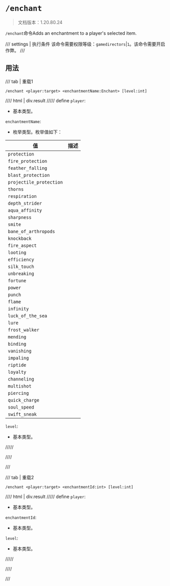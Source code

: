 # `/enchant`

> 文档版本：1.20.80.24

`/enchant`命令Adds an enchantment to a player's selected item.

/// settings | 执行条件
该命令需要权限等级：`gamedirectors`|`1`。该命令需要开启作弊。
///

## 用法

/// tab | 重载1
```mcfunction
/enchant <player:target> <enchantmentName:Enchant> [level:int]
```

//// html | div.result
///// define
`player`: <!-- md:samp target -->

- 基本类型。

`enchantmentName`: <!-- md:samp Enchant -->

- 枚举类型。枚举值如下：

|值|描述|
|---|---|
|`protection`||
|`fire_protection`||
|`feather_falling`||
|`blast_protection`||
|`projectile_protection`||
|`thorns`||
|`respiration`||
|`depth_strider`||
|`aqua_affinity`||
|`sharpness`||
|`smite`||
|`bane_of_arthropods`||
|`knockback`||
|`fire_aspect`||
|`looting`||
|`efficiency`||
|`silk_touch`||
|`unbreaking`||
|`fortune`||
|`power`||
|`punch`||
|`flame`||
|`infinity`||
|`luck_of_the_sea`||
|`lure`||
|`frost_walker`||
|`mending`||
|`binding`||
|`vanishing`||
|`impaling`||
|`riptide`||
|`loyalty`||
|`channeling`||
|`multishot`||
|`piercing`||
|`quick_charge`||
|`soul_speed`||
|`swift_sneak`||


`level`: <!-- md:samp int -->

- 基本类型。


/////

////

///

/// tab | 重载2
```mcfunction
/enchant <player:target> <enchantmentId:int> [level:int]
```

//// html | div.result
///// define
`player`: <!-- md:samp target -->

- 基本类型。

`enchantmentId`: <!-- md:samp int -->

- 基本类型。

`level`: <!-- md:samp int -->

- 基本类型。


/////

////

///
